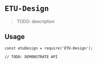 # `ETU-Design`

> TODO: description

## Usage

```
const etuDesign = require('ETU-Design');

// TODO: DEMONSTRATE API
```
